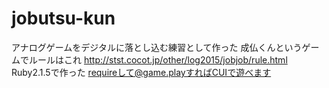 # jobutsu-kun

アナログゲームをデジタルに落とし込む練習として作った
成仏くんというゲームでルールはこれ
http://stst.cocot.jp/other/log2015/jobjob/rule.html
Ruby2.1.5で作った
requireして@game.playすればCUIで遊べます
